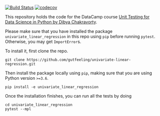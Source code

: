 [![Build Status](https://travis-ci.com/jacesca/TDD.svg?branch=master)](https://travis-ci.com/jacesca/TDD)
[![codecov](https://codecov.io/gh/jacesca/TDD/branch/master/graph/badge.svg?token=7AJI9N45U3)](https://codecov.io/gh/jacesca/TDD)

This repository holds the code for the DataCamp course [Unit Testing for Data Science in Python by Dibya Chakravorty](https://www.datacamp.com/courses/unit-testing-for-data-science-in-python). 

Please make sure that you have installed the package `univariate_linear_regression` in this repo using `pip` before running `pytest`. Otherwise, you may get `ImportError`s.

To install it, first clone the repo.

```
git clone https://github.com/gutfeeling/univariate-linear-regression.git
```

Then install the package locally using `pip`, making sure that you are using Python version `>=3.6`.

```
pip install -e univariate_linear_regression
```

Once the installation finishes, you can run all the tests by doing 

```
cd univariate_linear_regression
pytest --mpl
```

